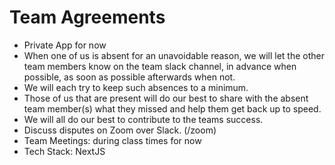 # Team Agreements

* Private App for now
* When one of us is absent for an unavoidable reason, we will let the other team members know on the team slack channel, 
in advance when possible, as soon as possible afterwards when not.
* We will each try to keep such absences to a minimum.
* Those of us that are present will do our best to share with the absent team member(s) what they missed and help them get 
back up to speed.
* We will all do our best to contribute to the teams success.
* Discuss disputes on Zoom over Slack. (/zoom)
* Team Meetings: during class times for now
* Tech Stack: NextJS
